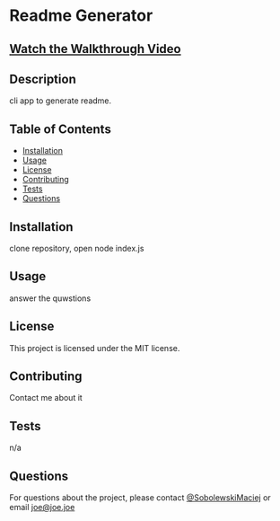 
  # Readme Generator

  ## [Watch the Walkthrough Video](https://app.screencastify.com/v3/watch/UNz8wycTsDf1wZYTgXRM)

  ## Description
  cli app to generate readme.
  
  ## Table of Contents
  - [Installation](#installation)
  - [Usage](#usage)
  - [License](#license)
  - [Contributing](#contributing)
  - [Tests](#tests)
  - [Questions](#questions)
  
  ## Installation
  clone repository, open node index.js
  
  ## Usage
  answer the quwstions
  
  ## License
  This project is licensed under the MIT license.
  
  ## Contributing
  Contact me about it
  
  ## Tests
  n/a
  
  ## Questions
  For questions about the project, please contact [@SobolewskiMaciej](https://github.com/SobolewskiMaciej) or email joe@joe.joe
  